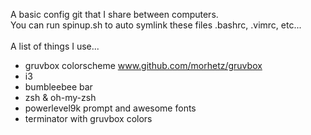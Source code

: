 A basic config git that I share between computers.<br>
You can run spinup.sh to auto symlink these files .bashrc, .vimrc, etc...<br><br>
A list of things I use...<br>
* gruvbox colorscheme www.github.com/morhetz/gruvbox
* i3
* bumbleebee bar
* zsh & oh-my-zsh
* powerlevel9k prompt and awesome fonts
* terminator with gruvbox colors
